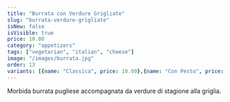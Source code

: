 ```yaml
---
title: "Burrata con Verdure Grigliate"
slug: "burrata-verdure-grigliate"
isNew: false
isVisible: true
price: 10.00
category: "appetizers"
tags: ["vegetarian", "italian", "cheese"]
image: "/images/burrata.jpg"
order: 13
variants: [{name: "Classica", price: 10.00},{name: "Con Pesto", price: 11.00}]
---
```


Morbida burrata pugliese accompagnata da verdure di stagione alla griglia.

